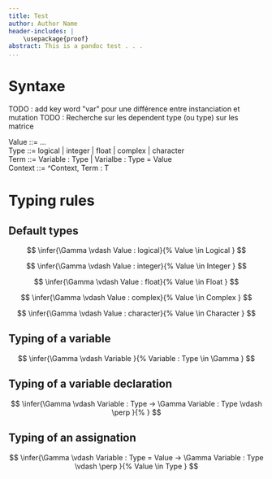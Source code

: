 ```yaml
---
title: Test
author: Author Name
header-includes: |
    \usepackage{proof}
abstract: This is a pandoc test . . . 
...
```


# Syntaxe

TODO : add key word "var" pour une différence entre instanciation et mutation
TODO : Recherche sur les dependent type (ou type) sur les matrice

Value ::= ...   
Type ::= logical | integer | float | complex | character  
Term ::= Variable : Type | Varialbe : Type = Value  
Context ::= ^Context, Term : T  

# Typing rules
 
## Default types

$$
\infer{\Gamma \vdash Value : logical}{%
    Value \in Logical
}
$$

$$
\infer{\Gamma \vdash Value : integer}{%
    Value \in Integer
}
$$

$$
\infer{\Gamma \vdash Value : float}{%
    Value \in Float
}
$$

$$
\infer{\Gamma \vdash Value : complex}{%
    Value \in Complex
}
$$

$$
\infer{\Gamma \vdash Value : character}{%
    Value \in Character
}
$$

## Typing of a variable

$$
\infer{\Gamma \vdash Variable }{%
    Variable : Type \in \Gamma
}
$$

## Typing of a variable declaration

$$
\infer{\Gamma \vdash Variable : Type -> \Gamma Variable : Type \vdash \perp
}{%
}
$$

## Typing of an assignation
$$
\infer{\Gamma \vdash Variable : Type = Value -> \Gamma Variable : Type \vdash \perp
}{%
Value \in Type
}
$$


